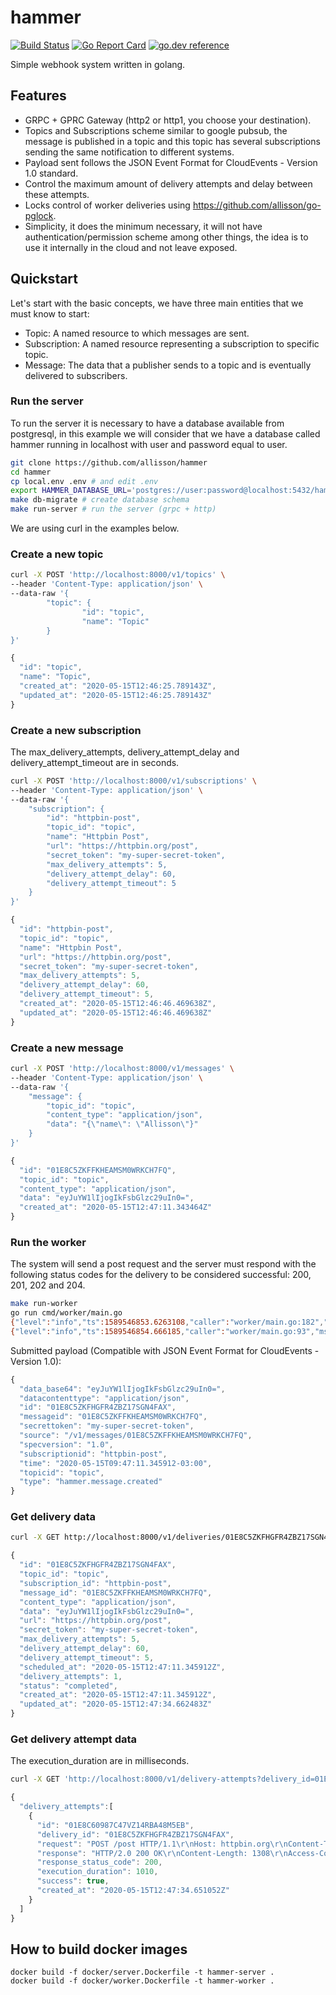 # hammer
[![Build Status](https://github.com/allisson/hammer/workflows/tests/badge.svg)](https://github.com/allisson/hammer/actions)
[![Go Report Card](https://goreportcard.com/badge/github.com/allisson/hammer)](https://goreportcard.com/report/github.com/allisson/hammer)
[![go.dev reference](https://img.shields.io/badge/go.dev-reference-007d9c?logo=go&logoColor=white&style=flat-square)](https://pkg.go.dev/github.com/allisson/hammer)

Simple webhook system written in golang.

## Features

- GRPC + GPRC Gateway (http2 or http1, you choose your destination).
- Topics and Subscriptions scheme similar to google pubsub, the message is published in a topic and this topic has several subscriptions sending the same notification to different systems.
- Payload sent follows the JSON Event Format for CloudEvents - Version 1.0 standard.
- Control the maximum amount of delivery attempts and delay between these attempts.
- Locks control of worker deliveries using https://github.com/allisson/go-pglock.
- Simplicity, it does the minimum necessary, it will not have authentication/permission scheme among other things, the idea is to use it internally in the cloud and not leave exposed.

## Quickstart

Let's start with the basic concepts, we have three main entities that we must know to start:

- Topic: A named resource to which messages are sent.
- Subscription: A named resource representing a subscription to specific topic.
- Message: The data that a publisher sends to a topic and is eventually delivered to subscribers.

### Run the server

To run the server it is necessary to have a database available from postgresql, in this example we will consider that we have a database called hammer running in localhost with user and password equal to user.

```bash
git clone https://github.com/allisson/hammer
cd hammer
cp local.env .env # and edit .env
export HAMMER_DATABASE_URL='postgres://user:password@localhost:5432/hammer?sslmode=disable'
make db-migrate # create database schema
make run-server # run the server (grpc + http)
```

We are using curl in the examples below.

### Create a new topic

```bash
curl -X POST 'http://localhost:8000/v1/topics' \
--header 'Content-Type: application/json' \
--data-raw '{
        "topic": {
                "id": "topic",
                "name": "Topic"
        }
}'
```

```javascript
{
  "id": "topic",
  "name": "Topic",
  "created_at": "2020-05-15T12:46:25.789143Z",
  "updated_at": "2020-05-15T12:46:25.789143Z"
}
```

### Create a new subscription

The max_delivery_attempts, delivery_attempt_delay and delivery_attempt_timeout are in seconds.

```bash
curl -X POST 'http://localhost:8000/v1/subscriptions' \
--header 'Content-Type: application/json' \
--data-raw '{
	"subscription": {
		"id": "httpbin-post",
		"topic_id": "topic",
		"name": "Httpbin Post",
		"url": "https://httpbin.org/post",
		"secret_token": "my-super-secret-token",
		"max_delivery_attempts": 5,
		"delivery_attempt_delay": 60,
		"delivery_attempt_timeout": 5
	}
}'
```

```javascript
{
  "id": "httpbin-post",
  "topic_id": "topic",
  "name": "Httpbin Post",
  "url": "https://httpbin.org/post",
  "secret_token": "my-super-secret-token",
  "max_delivery_attempts": 5,
  "delivery_attempt_delay": 60,
  "delivery_attempt_timeout": 5,
  "created_at": "2020-05-15T12:46:46.469638Z",
  "updated_at": "2020-05-15T12:46:46.469638Z"
}
```

### Create a new message

```bash
curl -X POST 'http://localhost:8000/v1/messages' \
--header 'Content-Type: application/json' \
--data-raw '{
	"message": {
		"topic_id": "topic",
		"content_type": "application/json",
		"data": "{\"name\": \"Allisson\"}"
	}
}'
```

```javascript
{
  "id": "01E8C5ZKFFKHEAMSM0WRKCH7FQ",
  "topic_id": "topic",
  "content_type": "application/json",
  "data": "eyJuYW1lIjogIkFsbGlzc29uIn0=",
  "created_at": "2020-05-15T12:47:11.343464Z"
}
```

###  Run the worker

The system will send a post request and the server must respond with the following status codes for the delivery to be considered successful: 200, 201, 202 and 204.

```bash
make run-worker
go run cmd/worker/main.go
{"level":"info","ts":1589546853.6263108,"caller":"worker/main.go:182","msg":"worker-started"}
{"level":"info","ts":1589546854.666185,"caller":"worker/main.go:93","msg":"delivery-made","id":"01E8C5ZKFHGFR4ZBZ17SGN4FAX","topic_id":"topic","subscription_id":"httpbin-post","message_id":"01E8C5ZKFFKHEAMSM0WRKCH7FQ","status":"completed","attempts":1,"max_delivery_attempts":5}
```

Submitted payload (Compatible with JSON Event Format for CloudEvents - Version 1.0):

```javascript
{
  "data_base64": "eyJuYW1lIjogIkFsbGlzc29uIn0=",
  "datacontenttype": "application/json",
  "id": "01E8C5ZKFHGFR4ZBZ17SGN4FAX",
  "messageid": "01E8C5ZKFFKHEAMSM0WRKCH7FQ",
  "secrettoken": "my-super-secret-token",
  "source": "/v1/messages/01E8C5ZKFFKHEAMSM0WRKCH7FQ",
  "specversion": "1.0",
  "subscriptionid": "httpbin-post",
  "time": "2020-05-15T09:47:11.345912-03:00",
  "topicid": "topic",
  "type": "hammer.message.created"
}
```

### Get delivery data

```bash
curl -X GET http://localhost:8000/v1/deliveries/01E8C5ZKFHGFR4ZBZ17SGN4FAX
```

```javascript
{
  "id": "01E8C5ZKFHGFR4ZBZ17SGN4FAX",
  "topic_id": "topic",
  "subscription_id": "httpbin-post",
  "message_id": "01E8C5ZKFFKHEAMSM0WRKCH7FQ",
  "content_type": "application/json",
  "data": "eyJuYW1lIjogIkFsbGlzc29uIn0=",
  "url": "https://httpbin.org/post",
  "secret_token": "my-super-secret-token",
  "max_delivery_attempts": 5,
  "delivery_attempt_delay": 60,
  "delivery_attempt_timeout": 5,
  "scheduled_at": "2020-05-15T12:47:11.345912Z",
  "delivery_attempts": 1,
  "status": "completed",
  "created_at": "2020-05-15T12:47:11.345912Z",
  "updated_at": "2020-05-15T12:47:34.662483Z"
}
```

### Get delivery attempt data

The execution_duration are in milliseconds.

```bash
curl -X GET 'http://localhost:8000/v1/delivery-attempts?delivery_id=01E8C5ZKFHGFR4ZBZ17SGN4FAX'
```

```javascript
{
  "delivery_attempts":[
    {
      "id": "01E8C60987C47VZ14RBA48M5EB",
      "delivery_id": "01E8C5ZKFHGFR4ZBZ17SGN4FAX",
      "request": "POST /post HTTP/1.1\r\nHost: httpbin.org\r\nContent-Type: application/json\r\n\r\n{\"specversion\":\"1.0\",\"type\":\"hammer.message.created\",\"source\":\"/v1/messages/01E8C5ZKFFKHEAMSM0WRKCH7FQ\",\"id\":\"01E8C5ZKFHGFR4ZBZ17SGN4FAX\",\"time\":\"2020-05-15T09:47:11.345912-03:00\",\"secrettoken\":\"my-super-secret-token\",\"messageid\":\"01E8C5ZKFFKHEAMSM0WRKCH7FQ\",\"subscriptionid\":\"httpbin-post\",\"topicid\":\"topic\",\"datacontenttype\":\"application/json\",\"data_base64\":\"eyJuYW1lIjogIkFsbGlzc29uIn0=\"}",
      "response": "HTTP/2.0 200 OK\r\nContent-Length: 1308\r\nAccess-Control-Allow-Credentials: true\r\nAccess-Control-Allow-Origin: *\r\nContent-Type: application/json\r\nDate: Fri, 15 May 2020 12:47:34 GMT\r\nServer: gunicorn/19.9.0\r\n\r\n{\n  \"args\": {}, \n  \"data\": \"{\\\"specversion\\\":\\\"1.0\\\",\\\"type\\\":\\\"hammer.message.created\\\",\\\"source\\\":\\\"/v1/messages/01E8C5ZKFFKHEAMSM0WRKCH7FQ\\\",\\\"id\\\":\\\"01E8C5ZKFHGFR4ZBZ17SGN4FAX\\\",\\\"time\\\":\\\"2020-05-15T09:47:11.345912-03:00\\\",\\\"secrettoken\\\":\\\"my-super-secret-token\\\",\\\"messageid\\\":\\\"01E8C5ZKFFKHEAMSM0WRKCH7FQ\\\",\\\"subscriptionid\\\":\\\"httpbin-post\\\",\\\"topicid\\\":\\\"topic\\\",\\\"datacontenttype\\\":\\\"application/json\\\",\\\"data_base64\\\":\\\"eyJuYW1lIjogIkFsbGlzc29uIn0=\\\"}\", \n  \"files\": {}, \n  \"form\": {}, \n  \"headers\": {\n    \"Accept-Encoding\": \"gzip\", \n    \"Content-Length\": \"391\", \n    \"Content-Type\": \"application/json\", \n    \"Host\": \"httpbin.org\", \n    \"User-Agent\": \"Go-http-client/2.0\", \n    \"X-Amzn-Trace-Id\": \"Root=1-5ebe8f66-7cd7a3a08196283065db25d0\"\n  }, \n  \"json\": {\n    \"data_base64\": \"eyJuYW1lIjogIkFsbGlzc29uIn0=\", \n    \"datacontenttype\": \"application/json\", \n    \"id\": \"01E8C5ZKFHGFR4ZBZ17SGN4FAX\", \n    \"messageid\": \"01E8C5ZKFFKHEAMSM0WRKCH7FQ\", \n    \"secrettoken\": \"my-super-secret-token\", \n    \"source\": \"/v1/messages/01E8C5ZKFFKHEAMSM0WRKCH7FQ\", \n    \"specversion\": \"1.0\", \n    \"subscriptionid\": \"httpbin-post\", \n    \"time\": \"2020-05-15T09:47:11.345912-03:00\", \n    \"topicid\": \"topic\", \n    \"type\": \"hammer.message.created\"\n  }, \n  \"origin\": \"177.37.153.46\", \n  \"url\": \"https://httpbin.org/post\"\n}\n",
      "response_status_code": 200,
      "execution_duration": 1010,
      "success": true,
      "created_at": "2020-05-15T12:47:34.651052Z"
    }
  ]
}
```

## How to build docker images

```
docker build -f docker/server.Dockerfile -t hammer-server .
docker build -f docker/worker.Dockerfile -t hammer-worker .
```
